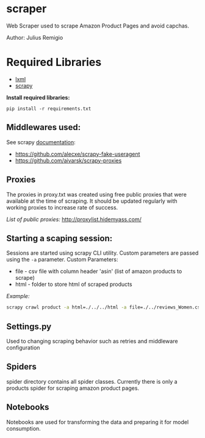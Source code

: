 # scraper
Web Scraper used to scrape Amazon Product Pages and avoid capchas. 

Author: Julius Remigio

# Required Libraries
- [lxml](https://pypi.python.org/pypi/lxml/3.7.3) 
- [scrapy](https://pypi.python.org/pypi/Scrapy/1.3.3)

**Install required libraries:**

`pip install -r requirements.txt`

## Middlewares used:
See scrapy [documentation](https://doc.scrapy.org/en/latest/topics/spider-middleware.html):
- https://github.com/alecxe/scrapy-fake-useragent
- https://github.com/aivarsk/scrapy-proxies

## Proxies
The proxies in proxy.txt was created using free public proxies that were available at the time of scraping. It should be updated regularly with working proxies to increase rate of success.

*List of public proxies:*
http://proxylist.hidemyass.com/

## Starting a scaping session:
Sessions are started using scrapy CLI utility.
Custom parameters are passed using the `-a` parameter. 
Custom Parameters:
- file - csv file with column header 'asin' (list of amazon products to scrape)
- html - folder to store html of scraped products

*Example:*
```bash
scrapy crawl product -a html=./../../html -a file=./../reviews_Women.csv.gz -o ./../reviews_Women.jl --logfile ./../reviews_Women.csv.log
```

## Settings.py
Used to changing scraping behavior such as retries and middleware configuration

## Spiders
spider directory contains all spider classes. Currently there is only a products spider for scraping amazon product pages.

## Notebooks
Notebooks are used for transforming the data and preparing it for model consumption.
